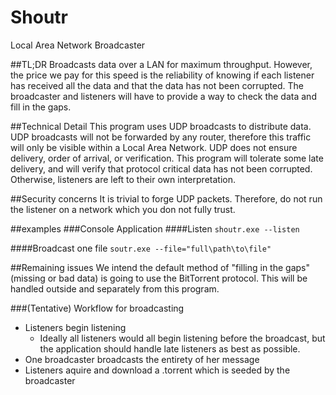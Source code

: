 # Shoutr
Local Area Network Broadcaster

##TL;DR
Broadcasts data over a LAN for maximum throughput. However, the price we pay for this speed is the reliability of knowing if each listener has received all the data and that the data has not been corrupted. The broadcaster and listeners will have to provide a way to check the data and fill in the gaps.

##Technical Detail
This program uses UDP broadcasts to distribute data. UDP broadcasts will not be forwarded by any router, therefore this traffic will only be visible within a Local Area Network. UDP does not ensure delivery, order of arrival, or verification. This program will tolerate some late delivery, and will verify that protocol critical data has not been corrupted. Otherwise, listeners are left to their own interpretation. 

##Security concerns
It is trivial to forge UDP packets. Therefore, do not run the listener on a network which you don not fully trust.

##examples
###Console Application
####Listen
`shoutr.exe --listen`

####Broadcast one file
`soutr.exe --file="full\path\to\file"`

##Remaining issues
We intend the default method of "filling in the gaps" (missing or bad data) is going to use the BitTorrent protocol. This will be handled outside and separately from this program.

###(Tentative) Workflow for broadcasting
* Listeners begin listening
  - Ideally all listeners would all begin listening before the broadcast, but the application should handle late listeners as best as possible.
* One broadcaster broadcasts the entirety of her message
* Listeners aquire and download a .torrent which is seeded by the broadcaster
